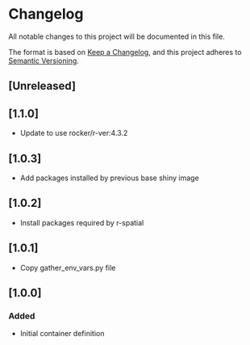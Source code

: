 <!-- markdownlint-disable MD003 -->
# Changelog

All notable changes to this project will be documented in this file.

The format is based on [Keep a Changelog](https://keepachangelog.com/en/1.0.0/),
and this project adheres to [Semantic Versioning](https://semver.org/spec/v2.0.0.html).

## [Unreleased]

## [1.1.0]

- Update to use rocker/r-ver:4.3.2

## [1.0.3]

- Add packages installed by previous base shiny image

## [1.0.2]

- Install packages required by r-spatial

## [1.0.1]

- Copy gather_env_vars.py file

## [1.0.0]

### Added

- Initial container definition
